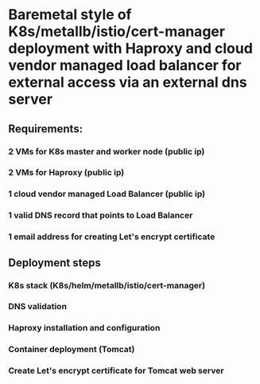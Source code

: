 # Baremetal style of K8s/metallb/istio/cert-manager deployment with Haproxy and cloud vendor managed load balancer for external access via an external dns server

## Requirements:
### 2 VMs for K8s master and worker node (public ip)
### 2 VMs for Haproxy (public ip)
### 1 cloud vendor managed Load Balancer (public ip)
### 1 valid DNS record that points to Load Balancer
### 1 email address for creating Let's encrypt certificate

## Deployment steps
### K8s stack (K8s/helm/metallb/istio/cert-manager)
### DNS validation
### Haproxy installation and configuration
### Container deployment (Tomcat)
### Create Let's encrypt certificate for Tomcat web server
